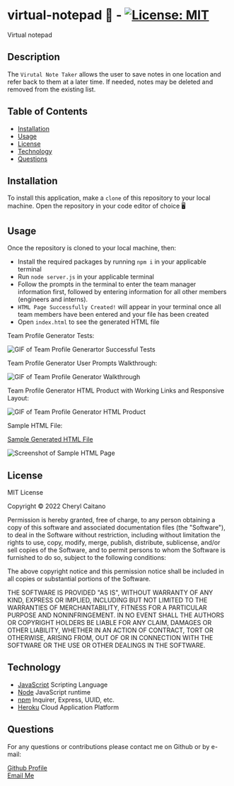 # virtual-notepad 📄 - [![License: MIT](https://img.shields.io/badge/License-MIT-yellow.svg)](https://opensource.org/licenses/MIT)
Virtual notepad

## **Description**
The `Virutal Note Taker` allows the user to save notes in one location and refer back to them at a later time. If needed, notes may be deleted and removed from the existing list.

## **Table of Contents**

- [Installation](#installation)
- [Usage](#usage)
- [License](#license)
- [Technology](#technology)
- [Questions](#questions)

## **Installation**

To install this application, make a `clone` of this repository to your local machine. Open the repository in your code editor of choice 🖥️ 

## **Usage**

Once the repository is cloned to your local machine, then:

- Install the required packages by running `npm i` in your applicable terminal
- Run `node server.js` in your applicable terminal
- Follow the prompts in the terminal to enter the team manager information first, followed by entering information for all other members (engineers and interns).
- `HTML Page Successfully Created!` will appear in your terminal once all team members have been entered and your file has been created
- Open `index.html` to see the generated HTML file

Team Profile Generator Tests:

![GIF of Team Profile Generartor Successful Tests](./assets/successful-test.gif)

Team Profile Generator User Prompts Walkthrough:

![GIF of Team Profile Generator Walkthrough](./assets/user-prompts.gif)

Team Profile Generator HTML Product with Working Links and Responsive Layout:

![GIF of Team Profile Generator HTML Product](./assets/html-page.gif)

Sample HTML File:

[Sample Generated HTML File](./assets/sample-index.html)

![Screenshot of Sample HTML Page](./assets/html-screenshot.JPG)

## **License**

<p>
MIT License

Copyright &copy; 2022 Cheryl Caitano

Permission is hereby granted, free of charge, to any person obtaining a copy
of this software and associated documentation files (the "Software"), to deal
in the Software without restriction, including without limitation the rights
to use, copy, modify, merge, publish, distribute, sublicense, and/or sell
copies of the Software, and to permit persons to whom the Software is
furnished to do so, subject to the following conditions:

The above copyright notice and this permission notice shall be included in all
copies or substantial portions of the Software.

THE SOFTWARE IS PROVIDED "AS IS", WITHOUT WARRANTY OF ANY KIND, EXPRESS OR
IMPLIED, INCLUDING BUT NOT LIMITED TO THE WARRANTIES OF MERCHANTABILITY,
FITNESS FOR A PARTICULAR PURPOSE AND NONINFRINGEMENT. IN NO EVENT SHALL THE
AUTHORS OR COPYRIGHT HOLDERS BE LIABLE FOR ANY CLAIM, DAMAGES OR OTHER
LIABILITY, WHETHER IN AN ACTION OF CONTRACT, TORT OR OTHERWISE, ARISING FROM,
OUT OF OR IN CONNECTION WITH THE SOFTWARE OR THE USE OR OTHER DEALINGS IN THE
SOFTWARE.

</p>

## **Technology**

- [JavaScript](https://www.javascript.com/) Scripting Language
- [Node](https://nodejs.org/en/) JavaScript runtime
- [npm](https://www.npmjs.com/) Inquirer, Express, UUID, etc.
- [Heroku](https://devcenter.heroku.com/) Cloud Application Platform

## **Questions**

For any questions or contributions please contact me on Github or by e-mail:

[Github Profile](https://www.github.com/ccaitano)  
[Email Me](mailto:cheryl.caitano@gmail.com)